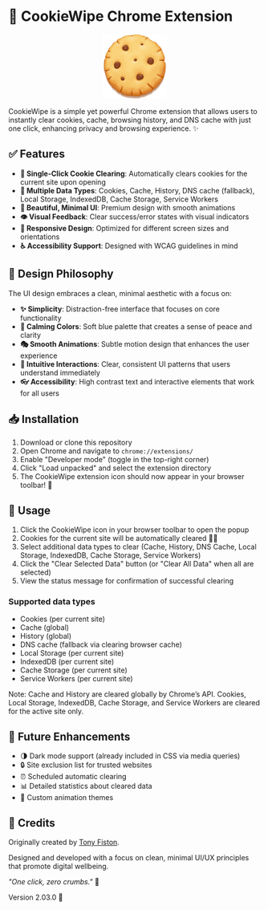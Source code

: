 # 🍪 CookieWipe Chrome Extension

<div align="center">
  <img src="images/icon128.png" alt="CookieWipe Logo" width="128" height="128">
</div>

CookieWipe is a simple yet powerful Chrome extension that allows users to instantly clear cookies, cache, browsing history, and DNS cache with just one click, enhancing privacy and browsing experience. ✨

## ✅ Features

- **🔄 Single-Click Cookie Clearing**: Automatically clears cookies for the current site upon opening
- **🧹 Multiple Data Types**: Cookies, Cache, History, DNS cache (fallback), Local Storage, IndexedDB, Cache Storage, Service Workers
- **🎨 Beautiful, Minimal UI**: Premium design with smooth animations
- **👁️ Visual Feedback**: Clear success/error states with visual indicators
- **📱 Responsive Design**: Optimized for different screen sizes and orientations
- **♿ Accessibility Support**: Designed with WCAG guidelines in mind

## 💫 Design Philosophy

The UI design embraces a clean, minimal aesthetic with a focus on:

- **✨ Simplicity**: Distraction-free interface that focuses on core functionality
- **🌈 Calming Colors**: Soft blue palette that creates a sense of peace and clarity
- **🎭 Smooth Animations**: Subtle motion design that enhances the user experience
- **🧠 Intuitive Interactions**: Clear, consistent UI patterns that users understand immediately
- **👓 Accessibility**: High contrast text and interactive elements that work for all users

## 📥 Installation

1. Download or clone this repository
2. Open Chrome and navigate to `chrome://extensions/`
3. Enable "Developer mode" (toggle in the top-right corner)
4. Click "Load unpacked" and select the extension directory
5. The CookieWipe extension icon should now appear in your browser toolbar! 🎉

## 🚀 Usage

1. Click the CookieWipe icon in your browser toolbar to open the popup
2. Cookies for the current site will be automatically cleared 🍪✨
3. Select additional data types to clear (Cache, History, DNS Cache, Local Storage, IndexedDB, Cache Storage, Service Workers)
4. Click the "Clear Selected Data" button (or "Clear All Data" when all are selected)
5. View the status message for confirmation of successful clearing

### Supported data types

- Cookies (per current site)
- Cache (global)
- History (global)
- DNS cache (fallback via clearing browser cache)
- Local Storage (per current site)
- IndexedDB (per current site)
- Cache Storage (per current site)
- Service Workers (per current site)

Note: Cache and History are cleared globally by Chrome’s API. Cookies, Local Storage, IndexedDB, Cache Storage, and Service Workers are cleared for the active site only.

## 🔮 Future Enhancements

- 🌗 Dark mode support (already included in CSS via media queries)
- 🔒 Site exclusion list for trusted websites
- ⏰ Scheduled automatic clearing
- 📊 Detailed statistics about cleared data
- 🎨 Custom animation themes

## 👏 Credits

Originally created by [Tony Fiston](https://github.com/yniijia).

Designed and developed with a focus on clean, minimal UI/UX principles that promote digital wellbeing.

*"One click, zero crumbs."* 🍪

Version 2.03.0 💙